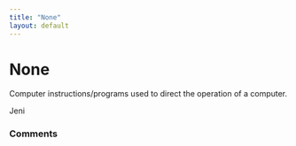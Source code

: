 ```yaml
---
title: "None"
layout: default
---
```

None
=====================
Computer instructions/programs used to direct the operation of a
computer.

Jeni

### Comments ###


